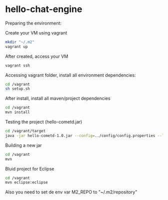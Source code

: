 hello-chat-engine
==============

Preparing the environment:

Create your VM using vagrant
```bash
mkdir "~/.m2"
vagrant up
```

After created, access your VM
```bash
vagrant ssh
```

Accessing vagrant folder, install all environment dependencies:
```bash
cd /vagrant
sh setup.sh
```

After install, install all maven/project dependencies
```bash
cd /vagrant
mvn install
```

Testing the project (hello-cometd.jar)
```bash
cd /vagrant/target
java -jar hello-cometd-1.0.jar --config=../config/config.properties --log4j=../config/log4j.properties --webxml=../web.xml
```

Building a new jar
```bash
cd /vagrant
mvn
```

Bluid project for Eclipse
```bash
cd /vagrant
mvn eclipse:eclipse
```

Also you need to set de env var M2_REPO to "~/.m2/repository"


